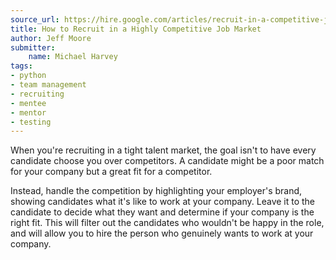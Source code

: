 ```yaml
---
source_url: https://hire.google.com/articles/recruit-in-a-competitive-job-market/
title: How to Recruit in a Highly Competitive Job Market
author: Jeff Moore
submitter:
    name: Michael Harvey
tags:
- python
- team management
- recruiting
- mentee
- mentor
- testing
---
```


When you're recruiting in a tight talent market, the goal isn't to have every candidate choose you over competitors. A candidate might be a poor match for your company but a great fit for a competitor.

Instead, handle the competition by highlighting your employer's brand, showing candidates what it's like to work at your company. Leave it to the candidate to decide what they want and determine if your company is the right fit. This will filter out the candidates who wouldn't be happy in the role, and will allow you to hire the person who genuinely wants to work at your company.
